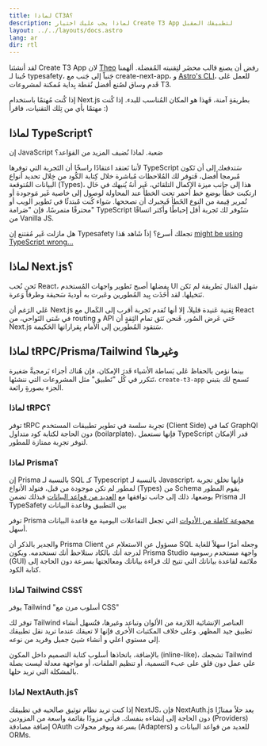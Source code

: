 ```yaml
---
title: لماذا CT3A؟
description: لماذا يجب عليك اختيار Create T3 App لتطبيقك المقبل
layout: ../../layouts/docs.astro
lang: ar
dir: rtl
---
```


لقد أنشئنا Create T3 App لان [Theo](https://twitter.com/t3dotgg) رفض أن يصنع قالب محضَر لتِقنيته المُفضلة. ألهمنا حُبنا لـ typesafety، جَنباََ إلى جَنب مع create-next-app، و [Astro's CLI](https://astro.build)، للعمل عَلى قَدم وساق لصُنع أفضل نُقطة بِداية مُمكنة لمشروعات T3.

إذا كُنت مُهتمًا باستخدام Next.js بطريقةِِ آمنة، فَهذا هو المكان المُناسب للبدء. إذا كُنت مهتمًا بأي من تِلك التقنيات، فاقرأ :)

## لماذا TypeScript؟

إن JavaScript صَعبة. لماذا نُضيف المزيد من القوَاعد؟

لأننا نَعتقد اعتقادًا راسخًا أن التَجربة التي توفرها TypeScript سَتدفعك إلى أن تَكون مٌبرمجا أَفضل، فَتوفر لك المُلاحظات مُباشرة خلال كِتابة الكُود من خِلال تحديد أنواع البيانات المُتوقعة (Types)، هذا إلى جانب ميزة الإكمال التلقائي، غَير أنهُ يُنبهك في حَال ارتكبت خطأَ بوضع خط أحمر تحت الخطأ عند المحاولة لوصول إلى خاصية غَير مَوجودة أو تُمرير قِيمة من النوع الخَطأ فَيجبرك أن تصححها. سَواء كُنت مٌبتدئًا في تَطوير الويب أو محترفًا متمرسًا، فإن "صَرامة" TypeScript سَتُوفر لك تَجربة أقل إحباطًا وأكثر اتساقًا من Vanilla JS.

هل مازلت غَير مُقتنع إن Typesafety تجعلك أسرع؟ إذاََ شَاهد هَذا [might be using TypeScript wrong…](https://www.youtube.com/watch?v=RmGHnYUqQ4k)

## لماذا Next.js؟

نَحن نُحب React، بفضلها أصبح تَطوير واجهات المُستخدم UI سَهل المَنال بَطريقة لم نَكن نَتخيلها. لقد أَخَذَت بِيد المُطورين وعَبرت به أوديةَ سَحيقة وطرقاََ وَعرة.

عَلي الرَغم أن Next.js تِقنية عَنيدة قليلاَ، إلا أنها تُقدم تَجربة أقرب إلى الكَمال مع React في شَتى النَواحي، من routing و API حَتي عَرض الصُور، فَنحن نَثق تمام الثِقةٍٍ أن Next.js سَتقود المُطورين إلى الأمام بِقراراتها الحَكيمة.

## لماذا tRPC/Prisma/Tailwind وغيرها؟

بينما نؤمن بالحفاظ عَلى بَساطة الأشياء قَدرَ الإمكان، فإن هُناك أجزاء بَرمجيةَّ صَغيرة تَتكرر في كُل "تَطبيق" مثل المشروعات التي ننشئها، `create-t3-app` تَسمح لك بتبني الجزء بصورةِِ رائعة.

### لماذا tRPC؟

توفر tRPC تجرِبة سلسة في تطوير تطبيقات المستخدم (Client Side) كما في GraphQl دون الحاجة لكتابة كود متداول (boilarplate)، فإنها نستعمل TypeScript قدر ألإمكان لتوفر تجرِبة ممتازة للمطور.

### لماذا Prisma؟

إن Prisma بالنسبة لـ SQL كـ Typescript بالنسبة لـ Javascript، فإنها تخلق تجربة لمطور لم تكن موجودة من قبل، فتولد الأنواع (Types) من Schema يقوم المطور بوضعها، ذلك إلى جانب توافقها مع [العديد من قواعد البيانات](https://www.prisma.io/docs/concepts/database-connectors)
فبذلك تضمن Prisma الـ TypeSafety بين التطبيق وقاعدة البيانات

توفر Prisma [مجموعة كاملة من الأدوات](https://www.prisma.io/docs/concepts/overview/should-you-use-prisma#-you-want-a-tool-that-holistically-covers-your-database-workflows) التي تجعل التفاعلات اليومية مع قاعدة البيانات أسهل.

والجدير بالذكر أن Prisma Client مسؤول عن الاستعلام عن SQL وجعله أمرًا سهلاً للغاية لدرجة أنك بالكاد ستلاحظ أنك تستخدمه. ويكون Prisma Studio واجهة مستخدم رسومية (GUI) ملائمة لقاعدة بياناتك التي تتيح لك قراءة بياناتك ومعالجتها بسرعة دون الحاجة إلى كتابة الكود.

### لماذا Tailwind CSS؟

يوفر Tailwind "أسلوب مرن مع CSS"

توفر لك Tailwind العناصر الإنشائية اللازمة من الألوان وتباعد وغيرها، فتُسهل أنشاء تطبيق جيد المظهر. وعلى خلاف المكتبات الأخرى فإنها لا تعيقك عندما تريد نقل تطبيقك إلى مستوي اعلي و أنشاء شيئ جميل وفريد من نوعه.

بالإضافة، باتخاذها أسلوب كتابة التصميم داخل المكون (inline-like)، تشجعك Tailwind على عمل دون قلق على عبء التسمية، أو تنظيم الملفات، أو مواجهة معدلة ليست بصلة بالمشكلة التي تريد حلها.

### لماذا NextAuth.js؟

إذا كنت تريد نظام توثيق صالحيه في تطبيقك NextJS، فإن NextAuth.js يعد حلاً ممتازًا دون الحاجة إلى إنشاءه بنفسك. فيأتي مزودًا بقائمة واسعة من المزودين (Providers) إضافة مصادقة OAuth بسرعة ويوفر محولات (Adapters) للعديد من قواعد البيانات و ORMs.
